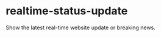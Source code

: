 realtime-status-update
======================

Show the latest real-time website update or breaking news.
